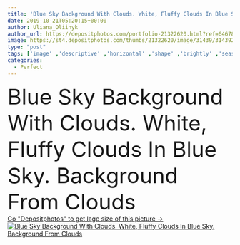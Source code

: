 ```yaml
---
title: 'Blue Sky Background With Clouds. White, Fluffy Clouds In Blue Sk'
date: 2019-10-21T05:20:15+00:00
author: Uliana_Oliinyk
author_url: https://depositphotos.com/portfolio-21322620.html?ref=64678756
image: https://st4.depositphotos.com/thumbs/21322620/image/31439/314392400/api_thumb_450.jpg?forcejpeg=true
type: "post"
tags: ['image' ,'descriptive' ,'horizontal' ,'shape' ,'brightly' ,'seasonal' ,'freedom' ,'moisture' ,'up' ,'wind' ,'sunshine' ,'cutout' ,'grow' ,'change' ,'open' ,'sunrise' ,'peace' ,'over' ,'night' ,'pure' ,'dream' ,'global' ,'sunbeam' ,'cosmetic' ,'purity' ,'earth' ,'sparse' ,'textured' ,'skyline' ,'atmosphere' ,'beam' ,'cloudscape' ,'ray' ,'heaven' ,'meteorology' ,'oxygen' ,'ozone' ,'perfect' ,'front' ,'gloomy' ,'storm' ,'stratosphere' ,'dramatic' ,'cloudiness' ,'cyan' ,'heavenly' ,'warming' ,'dust' ,'cumulus' ,'puffy' ]
categories: 
  - Perfect
---
```

<div aling="center">
            <font size="60"> Blue Sky Background With Clouds. White, Fluffy Clouds In Blue Sky. Background From Clouds</font>   
</div>
<div>
    <a href='https://st4.depositphotos.com/thumbs/21322620/image/31439/314392400/api_thumb_450.jpg?forcejpeg=true?ref=64678756' target=_blank > Go "Depositphotos" to get lage size of this picture ->
        <img href='https://st4.depositphotos.com/thumbs/21322620/image/31439/314392400/api_thumb_450.jpg?forcejpeg=true?ref=64678756' src='https://st4.depositphotos.com/21322620/31439/i/950/depositphotos_314392400-stock-photo-blue-sky-background-with-clouds.jpg?forcejpeg=true' alt='Blue Sky Background With Clouds. White, Fluffy Clouds In Blue Sky. Background From Clouds' >
    </a>
</div>
